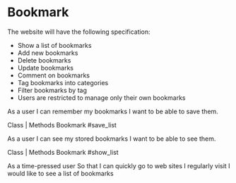 # Bookmark
The website will have the following specification:

* Show a list of bookmarks
* Add new bookmarks
* Delete bookmarks
* Update bookmarks
* Comment on bookmarks
* Tag bookmarks into categories
* Filter bookmarks by tag
* Users are restricted to manage only their own bookmarks



As a user
I can remember my bookmarks
I want to be able to save them.

Class 			|    Methods
Bookmark		     #save_list

As a user
I can see my stored bookmarks
I want to be able to see them.

Class 			|    Methods
Bookmark		     #show_list


As a time-pressed user
So that I can quickly go to web sites I regularly visit
I would like to see a list of bookmarks
